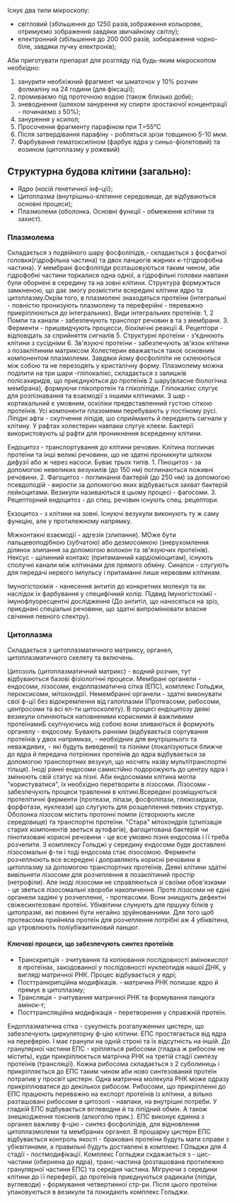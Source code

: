Існує два типи мікроскопу:
- світловий (збільшення до 1250 разів,зображення кольорове, отримуємо зображення завдяки звичайному світлу);
- електронний (збільшення до 200 000 разів, зобюраження чорно-біле, завдяки пучку електронів);

Аби приготувати препарат для розгляду під будь-яким мікроскопом необхідно:
1. занурити необхіжний фрагмент чи шматочок у 10% розчин фолмаліну на 24 години (для фіксації);
2. промиваємо під проточною водою (також близько доби);
3. зневоднення (шляхом занурення ну спирти зростаючої концентрації - починаємо з 50%);
4. занурення у ксилол;
5. Просочення фрагменту парафіном при Т=55°C
6. Після затвердівання парафіну - робляться зрізи товщиною 5-10 мкм.
7. Фарбування гематоксиліном (фарбує ядра у синьо-фіолетовий) та еозином (цитоплазму у рожевий)

<h2>Структурна будова клітини (загально):</h2>

- Ядро (носій генетичної інф-ції);
- Цитоплазма (внутрішньо-клітинне середовище, де відбуваються основні процеси);
- Плазмолеми (оболонка. Основні функції - обмеження клітини та захист). 

<h3>Плазмолема</h3>

Складається з подвійного шару фосфоліпідів,- складається з фосфатної головки(гідрофільна частина) та двох ланцюгів жирних к-т(гідрофобна частина). У мембрані фосфоліпіди розташовуються таким чином, аби гідрофобні частини торкалися одна одної, а гідрофільні головки навпаки були оборнені в середину та на зовні клітини. Структура формужться замкненою, що дає змогу розмістити всередині клітини ядро та цитоплазму.Окрім того, в плазмолені знаходяться протеїни (інтегральні - повністю пронизують плазмолену та переферійні - переважно прикріплюються до інтегральних).
        Види інтегральних протеїнів:
        1, 2 Помпи та канали - забезпечують транспорт речовин в та з мембрани.
        3. Ферменти - пришвидчують процесси, біохімічні реакції
        4. Рецептори - відповідать за сприйняття сигналів
        5. Структурні протеїни - з'єднюють клітини з сусідніми
        6. Зв'язуючі протеїни - забезпечують зв'язок клітини з позаклітиним матриксом
Холестерин вважається такоє основним компонентом плазмолеми. Завдяки йому фосфоліпіти не склеюються між собою та не перезодять у кристалічну форму.
Плазмолему можна поділити на три шари -гліпокалікс,  складається з залишків полісахиридів, що приєднуються до протеїнів 2 шару(власне біологічна мембрана), формуючи глікопротеїн та гліколіпіди. Гліпокалікс слугує для розпізнавання та взаємодії з іншими клітинами. 3 шар - кортикальний є умовним, оскіліки предвставленний густою сіткою протеїнів. Усі компоненти плазомеми перебувають у постіному русі. Ліпідні афти - скупчення ліпідів, шо сприймають й передають сигнали у клітину. У рафтах холестерин навпаки слугує клеєм. Бактерії використовують ці рафти для проникнення всереденну клітини.

Ендоцитоз - транспортування до клітини речовин. Клітина поглинає протеїни та інші великі речовини, що не здатні проникнути шляхом дифузії або ж через насоси. Буває трьох типів.
      1. Піноцитоз - за допомогою невеликих везукилів (до 150 нм) поглинаються поживні речовини.
      2. Фагоцитоз - поглинання бактерій (до 250 нм) за допомогою псевдоподій - вирости за допомогою яких відбувається захват бактерій лейкоцитами. Везикули називаються в цьому процесі - фагосоми.
      3. Рецепторний ендоцитоз - до спец. речовин існують спец. рецептори.
      
Екзоцитоз - з клітини на зовні. Існуючі везукули виконують ту ж саму функцію, але у протилежному напрямку.

Міжконтакні взаємодії - адгезія (злипання). МОже бути пальцевоподібною (зубчатою) або дезмосомною (знерухомлення ділянок злипання за допомогою волокон та зв'язуючих протеїнів). Нексус - щілинний контакс (притаманний кардіоміоцитам), існують сполучні канали між клітинами для прямого обміну. Синапси - слугують для передачі нервого імпульсу і притаманні лише нервовим клітинам.

Імуногістохімія - нанесення антитіл до конкретних молекул та як наслідок їх фарбування у специфічний колір.
Підвид Імуногістохімії - імунофлуоресцентні дослідження (До антитіл, що наносяться на зріз, приєднані спеціальні речовини, що здатні випромінювати власне свічення певного спектру).

<h3>Цитоплазма</h3>

Складається з цитоплазматичного матриксу, органел, цитоплазматичного скелету та включень.

Цитозоль (цитоплазматичний матрикс) - водний розчин, тут відбуваються базові фізіологічні процеси.
Мембрані органели - ендосоми, лізосоми, ендоплазматична сітка (ЕПС), комплекс Гольджи, пероксисоми, мітохондрії.
Немембранні органели - здатні виконувати свої ф-ції без відокремлення від галоплазми (Протеасоми, рибосоми, центросоми та всі ел-ти цитосколету).
В процесі ендоцитозу деякі везикули опиняються наповненими корисними й важливими протеїнамиБ скупчуючись мід собою вони зливаються й формують органелу - ендосому. Бувають ранніми (відбувається сортування протеїнів у двох напрямках, - необхідних для внутрішнього та неваждивих, - які будуть виведенні) та пізніми (локалізуються ближче до ядра й передача потріюних протеїнів до ядра відбувається за допомогою транспортних везукул, що носчять назву мультітранспортні тільця). Іноді ранні ендосоми самистійно подорожують до центру ядра і змінюють свій статус на пізні. 
Аби ендосомами клітина могла "користуватися", їх необхідно перетворити в лізосоми. Лізосоми - забезпечують процеси травлення в клітині.Всередені розміщуються протелітичні ферменти (протеази, ліпази, фосфоліпази, глюкозидази, форфотази, нуклеази) що слугують для розщеплення певних структур. Оболонка лізосом містить протонні помпи (створюють кисле середовище) та транспортні протеїни.
"Стара" мітохондрія (цтилізація старих компонентів зветься аутофагія), фагоцитована бактерія чи пінотизовані корисні речовини - це все умовно пізня ендосома і її треба розчепити. З комплексу Гольджі у середину ендосоми буде доставлені лізосомальні ф-ти і тоді ендосома стає лізосомою. Ферменти розчеплюють все всередені і доправляють корисні речовини в цитоплазму за допомогою транспортних протеїнів. 
Деякі клітини здатні вивільняти лізосоми для розчеплення в позаклітиний простір (нетрофіли).
Але іноді лізосоми не справляються зі своїми обов'язками - це зветься лізосомальні хвороби накопичення. Проте лізосоми не єдіні органели задіяні у розчепленні, - протеасоми. Вони знищують дефектні свіжесинтезовані протеїні. Убіквітини слунують для пршуку білків у цитопразмі, які повинні бути негайно зруйнованними. Для того щоб протеасома прийняла протеїн для розчеплення потрібні аж 4 убіквітина, що утровлюють поліубіквитиновий ланцюг.

<h4>Ключові процеси, що забезпечують синтез протеїнів</h4>

- Транскрипція - зчитування та копіювання послідовності амінокислот в протеїнах, закодованної у послідовності нуклеотидів нашої ДНК, у вигляді матричної РНК. Процес відбувається у ядрі;
- Посттранкрипційна модифікація.  - матрична РНК полишає ядро й прямує в цитоплазму;
- Трансляція - зчитування матричної РНК та формування ланцюга амінок-т;
- Посттрансляційна модифікація - перетворення у справжній протеїн.

Ендоплазматична сітка - сукупність розгалуженних цистерн, що забезпечують циркуляторну ф-цію клітини. ЕПС простягається від ядра на переферію. І має гранули на одній строні та їх відсутність на іншій. До гранулярної частини ЕПС - кріпляться рибосоми (гладка ж рибосом не містить), куди прикріплюється матрічна РНК на третій стадії синтезу протеїнів (трансляції). Кожна рибосома складається з 2 суболиниць і прикріпляється до ЕПС таким чином аби ново синтезований протеїн потрапив у просвіт цистерн. Одна матрична молекула РНК може одразу прикріплюватися до декількох рибосом. Рибосоми, що прикріпленні до ЕПС працюють переважно на експорт протеїнів із клітини, а вільно разташовані рибосоми в цитозолі - навпаки, на внутрішні потреби.
У гладкій ЕПС відбувається віглеводни й та ліпідний обмін. А також знешкодження токсинів (алкоголю прик.). ЕПС виконує єдинна з органел важливу ф-цію - синтез фосфоліпідів, для відновлення цитоплазмолеми та мембраних органел. 
В прошарку цистерн ЕПС відбувається контроль якості - браковані протеїни будуть мати справи з убіквітинами, а правильні будуть доставлені в комплекс ГОльджи для 4 стадії - постмодифікації. 
Комплекс Гогльджи скдажається з - цис-частини (обернена до ядра), транс-частина (розташована протилежно гранулярної частини ЕПС) та середня частина. Мігруючи з середини клітини до її переферії, до протеїнів приєднуються радикали (ліпіди, вуглеводи) - формування четвертинної стр-ри. Після цього протеїни упаковуються в везикули та покидають комплекс Гольджи.
